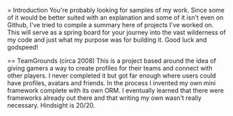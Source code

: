 = Introduction
You're probably looking for samples of my work. Since some of it would be better suited with an explanation and some
of it isn't even on Github, I've tried to compile a summary here of projects I've worked on. This will serve as a spring
board for your journey into the vast wilderness of my code and just what my purpose was for building it. Good luck and
godspeed!

== TeamGrounds (circa 2008)
This is a project based around the idea of giving gamers a way to create profiles for their teams and connect with other
players. I never completed it but got far enough where users could have profiles, avatars and friends. In the process
I invented my own mini framework complete with its own ORM. I eventually learned that there were frameworks already
out there and that writing my own wasn't really necessary. Hindsight is 20/20.

